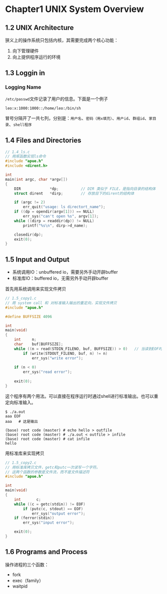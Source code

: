 # Chapter1 UNIX System Overview

## 1.2 UNIX Architecture

狭义上的操作系统只包括内核，其需要完成两个核心功能：

1. 向下管理硬件
2. 向上提供程序运行的环境

## 1.3 Loggin in

### Logging Name

`/etc/passwd`文件记录了用户的信息。下面是一个例子

```
leo:x:1000:1000::/home/leo:/bin/sh
```

冒号分隔开了一共七列，分别是：`用户名`、`密码（用x填充）`、`用户id`、`群组id`、`家目录`、`shell程序`

## 1.4 Files and Directories

```cpp
// 1.4_ls.c
// 用库函数实现ls命令
#include "apue.h"
#include <dirent.h>

int
main(int argc, char *argv[])
{
    DIR             *dp;          // DIR 类似于 FILE，是指向目录的结构体
    struct dirent   *dirp;        // 存放目下的dirent的结构体

    if (argc != 2)
        err_quit("usage: ls directort_name");
    if ((dp = opendir(argv[1])) == NULL)
        err_sys("can't open %s", argv[1]);
    while ((dirp = readdir(dp)) != NULL)
        printf("%s\n", dirp->d_name);

    closedir(dp);
    exit(0);
}
```

## 1.5 Input and Output

- 系统调用IO：unbuffered io，需要另外手动开辟buffer
- 标准库IO：buffered io，无需另外手动开辟buffer

首先用系统调用来实现文件拷贝

```cpp
// 1.5_copy1.c
// 用 system call 和 对标准输入输出的重定向，实现文件拷贝
#include "apue.h"

#define BUFFSIZE 4096

int
main(void)
{
    int     n;
    char    buf[BUFFSIZE];
    while ((n = read(STDIN_FILENO, buf, BUFFSIZE)) > 0)   // 当读到EOF时，read返回0
        if (write(STDOUT_FILENO, buf, n) != n)
            err_sys("write error");
    
    if (n < 0)
        err_sys("read error");
    
    exit(0);
}
```

这个程序有两个用法。可以直接在程序运行时通过shell进行标准输出。也可以重定向标准输入。

```
$ ./a.out
aaa EOF
aaa   # 这是输出
```

```
(base) root code (master) # echo hello > outfile
(base) root code (master) # ./a.out < outfile > infile
(base) root code (master) # cat infile 
hello
```

用标准库来实现拷贝

```cpp
// 1.5_copy2.c
// 用标准库拷贝文件，getc和putc一次读写一个字符。
// 这两个函数的参数是文件流，而不是文件描述符
#include "apue.h"

int
main(void)
{
    int       c;
    while ((c = getc(stdin)) != EOF)
        if (putc(c, stdout) == EOF)
            err_sys("output error");
    if (ferror(stdin))
        err_sys("input error");

    exit(0);
}
```

## 1.6 Programs and Process

操作进程的三个函数：

- fork
- exec（family）
- waitpid


